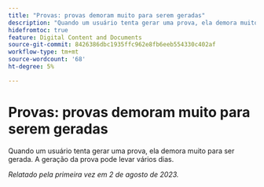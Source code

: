 ```yaml
---
title: "Provas: provas demoram muito para serem geradas"
description: "Quando um usuário tenta gerar uma prova, ela demora muito para ser gerada. A geração da prova pode levar vários dias."
hidefromtoc: true
feature: Digital Content and Documents
source-git-commit: 8426386dbc1935ffc962e8fb6eeb554330c402af
workflow-type: tm+mt
source-wordcount: '68'
ht-degree: 5%

---
```



# Provas: provas demoram muito para serem geradas

Quando um usuário tenta gerar uma prova, ela demora muito para ser gerada. A geração da prova pode levar vários dias.

_Relatado pela primeira vez em 2 de agosto de 2023._
